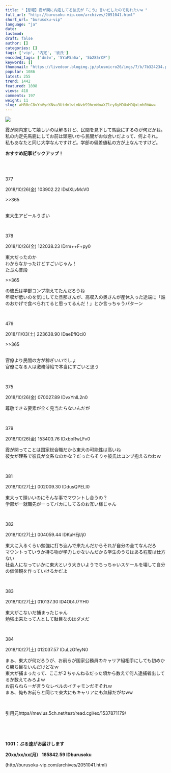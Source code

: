 ```yaml
---
title: "【悲報】霞が関に内定してる彼氏が『こう』言いだしたので別れたいw "
full_url: "http://burusoku-vip.com/archives/2051041.html"
short_url: "burusoku-vip"
language: "ja"
date: 
lastmod: 
draft: false
author: []
categories: []
tags: ['vip', '内定', '彼氏']
encoded_tags: ['dmlw', '5YaF5a6a', '5b285rCP']
keywords: []
thumbnail: "https://livedoor.blogimg.jp/plusmicro26/imgs/7/b/7b324234.png"
popular: 1086
latest: 255
trend: 1442
featured: 1898
views: 418
comments: 197
weight: 11
slug: aHR0cC8vYnVydXNva3UtdmlwLmNvbS9hcmNoaXZlcy8yMDUxMDQxLmh0bWw=
---
```


![](https://livedoor.blogimg.jp/plusmicro26/imgs/7/b/7b324234.png)

<div><p>霞が関内定して嬉しいのは解るけど、民間を見下して馬鹿にするのが何だかね。 私の内定先馬鹿にしてお前は頭悪いから民間がお似合いだよって、何よそれ。 私もあなたと同じ大学なんですけど。学部の偏差値私の方が上なんですけど。</p><p><b>おすすめ記事ピックアップ！</b></p> <p class='g-ad1'> </p> <p class='g-ad2'> </p> <p></p><br> <br><p>377 <p> 2018/10/26(金) 103902.22 IDslXLvMcV0</p></p><p> <p class='anchor'>>>365</p> <br> 東大生アピールうざい <br></p><br> <p>378 <p> 2018/10/26(金) 122038.23 IDrm++F+py0</p></p><p> 東大だったのか <br> わからなかったけどすごいじゃん！ <br> たぶん普段<p class='anchor'>>>365</p>の彼氏は学部コンプ抱えてたんだろうね <br> 年収が低いのを気にしてた旦那さんが、高収入の奥さんが産休入った途端に「誰のおかげで食べられてると思ってるんだ！」とか言っちゃうパターン </p><br> <p>479 <p> 2018/11/03(土) 223638.90 IDaeEflQci0</p></p><p> <p class='anchor'>>>365</p> <br> 官僚より民間の方が稼ぎいいでしょ <br> 官僚になる人は激務薄給で本当にすごいと思う </p><br> <p>375 <p> 2018/10/26(金) 070027.89 IDvxYnlL2n0</p></p><p> 尊敬できる要素が全く見当たらないんだが </p><br> <p>379 <p> 2018/10/26(金) 153403.76 IDxbbRwLFv0</p></p><p> 霞が関ってことは国家総合職だから東大の可能性は高いね <br> 彼女が理系で彼氏が文系なのかな？だったらそりゃ彼氏はコンプ抱えるわわｗ </p><br> <p>381 <p> 2018/10/27(土) 002009.30 IDdusQPELI0</p></p><p> 東大って頭いいのにそんな事でマウントし合うの？ <br> 学部がー就職先がーってバカにしてるのお互い様じゃん </p><br> <p>382 <p> 2018/10/27(土) 004059.44 IDKuHEjl/j0</p></p><p> 東大に入るくらい勉強に打ち込んで来たんだからそれが自分の全てなんだろ <br> マウントっていうか持ち物が学力しかないんだから学生のうちはある程度は仕方ない <br> 社会人になっていかに東大という大きいようでちっちゃいスケールを壊して自分の価値観を作っていけるかだよ </p><br> <p>383 <p> 2018/10/27(土) 010137.30 ID4Ob1J7YH0</p></p><p> 東大がこないだ捕まったじゃん <br> 勉強出来たって人として駄目なのはダメだ </p><br> <p>384 <p> 2018/10/27(土) 012037.57 IDuLzGfeyN0</p></p><p> まぁ、東大が何だろうが、お前らが国家公務員のキャリア組相手にしても初めから勝ち目ないんだけどなｗ <br> 東大が捕まったって、ここが２ちゃんねるだった頃から数えて何人逮捕者出してるか数えてみろよｗ <br> お前らねらーが言うなレベルのイチャモンだぞそれｗ <br> まぁ、俺もお前らと同じで東大にもキャリアにも無縁だがなww </p><br> <p>引用元https//mevius.5ch.net/test/read.cgi/ex/1537871179/</p> <br> <p id='csw_block'></p> <p id='divSP1'> </p> <br><p><b>1001：ぶる速がお届けします <p> 20xx/xx/xx(月） 165842.59 IDburusoku</p></b></p> <p class='g-ad1'> </p> <p class='g-ad2'> </p> <p id='divSP'> </p> </div>

(http//burusoku-vip.com/archives/2051041.html)
